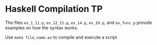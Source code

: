 # Haskell Compilation TP
The files `ex_1_11.p`, `ex_12_21.p`, `ex_14.p`, `ex_19.p`, and `ex_func.p` provide examples on how the syntax works.

Use `make file_name.ex` to compile and execute a script
